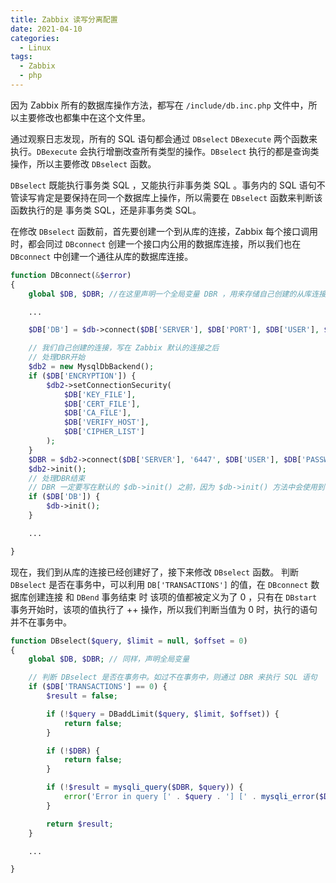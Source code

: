 ```yaml
---
title: Zabbix 读写分离配置
date: 2021-04-10
categories:
  - Linux
tags:
  - Zabbix
  - php
---
```


因为 Zabbix 所有的数据库操作方法，都写在 `/include/db.inc.php` 文件中，所以主要修改也都集中在这个文件里。

通过观察日志发现，所有的 SQL 语句都会通过 `DBselect` `DBexecute` 两个函数来执行。`DBexecute` 会执行增删改查所有类型的操作。`DBselect` 执行的都是查询类操作，所以主要修改 `DBselect` 函数。

`DBselect` 既能执行事务类 SQL ，又能执行非事务类 SQL 。事务内的 SQL 语句不管读写肯定是要保持在同一个数据库上操作，所以需要在 `DBselect` 函数来判断该函数执行的是 事务类 SQL，还是非事务类 SQL。

在修改 `DBselect` 函数前，首先要创建一个到从库的连接，Zabbix 每个接口调用时，都会同过 `DBconnect` 创建一个接口内公用的数据库连接，所以我们也在 `DBconnect` 中创建一个通往从库的数据库连接。

```php
function DBconnect(&$error)
{
    global $DB, $DBR; //在这里声明一个全局变量 DBR ，用来存储自己创建的从库连接。

    ...

    $DB['DB'] = $db->connect($DB['SERVER'], $DB['PORT'], $DB['USER'], $DB['PASSWORD'], $DB['DATABASE'], $DB['SCHEMA']); // Zabbix 默认的数据库连接

	// 我们自己创建的连接，写在 Zabbix 默认的连接之后
    // 处理DBR开始
    $db2 = new MysqlDbBackend();
    if ($DB['ENCRYPTION']) {
        $db2->setConnectionSecurity(
            $DB['KEY_FILE'],
            $DB['CERT_FILE'],
            $DB['CA_FILE'],
            $DB['VERIFY_HOST'],
            $DB['CIPHER_LIST']
        );
    }
    $DBR = $db2->connect($DB['SERVER'], '6447', $DB['USER'], $DB['PASSWORD'], $DB['DATABASE'], $DB['SCHEMA']); // 这里的从库端口没有通过配置文件获取，直接写死在了连接里，所以没有去修改 CConfigFile 来新增配置项。
    $db2->init();
    // 处理DBR结束
	// DBR 一定要写在默认的 $db->init() 之前，因为 $db->init() 方法中会使用到 DBselect 函数, 如果写在这句之后，那么等他调用 DBselect 时，我们的 DBR 还没创建好，就会报错。
    if ($DB['DB']) {
        $db->init();
    }

    ...

}
```

现在，我们到从库的连接已经创建好了，接下来修改 `DBselect` 函数。 判断 `DBselect` 是否在事务中，可以利用 `DB['TRANSACTIONS']` 的值，在 `DBconnect` 数据库创建连接 和 `DBend` 事务结束 时 该项的值都被定义为了 0 ，只有在 `DBstart` 事务开始时，该项的值执行了 ++ 操作，所以我们判断当值为 0 时，执行的语句并不在事务中。

```php
function DBselect($query, $limit = null, $offset = 0)
{
    global $DB, $DBR; // 同样，声明全局变量

    // 判断 DBselect 是否在事务中。如过不在事务中，则通过 DBR 来执行 SQL 语句
    if ($DB['TRANSACTIONS'] == 0) {
        $result = false;

        if (!$query = DBaddLimit($query, $limit, $offset)) {
            return false;
        }

        if (!$DBR) {
            return false;
        }

        if (!$result = mysqli_query($DBR, $query)) {
            error('Error in query [' . $query . '] [' . mysqli_error($DBR) . ']', 'sql');
        }

        return $result;
    }

    ...

}
```
